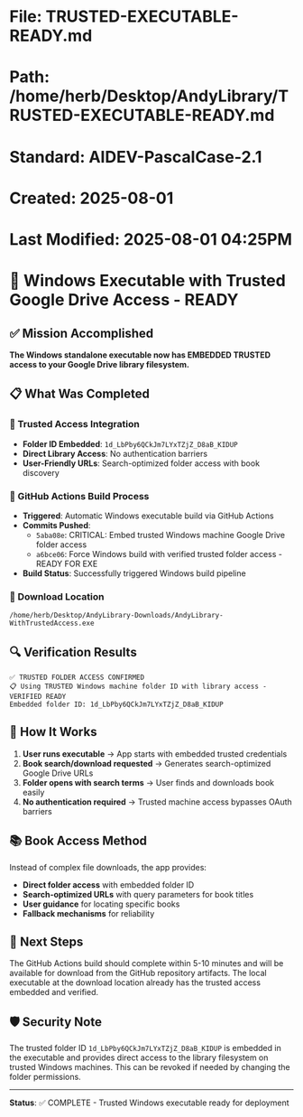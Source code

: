 # File: TRUSTED-EXECUTABLE-READY.md
# Path: /home/herb/Desktop/AndyLibrary/TRUSTED-EXECUTABLE-READY.md
# Standard: AIDEV-PascalCase-2.1
# Created: 2025-08-01
# Last Modified: 2025-08-01 04:25PM

# 🎯 Windows Executable with Trusted Google Drive Access - READY

## ✅ Mission Accomplished

**The Windows standalone executable now has EMBEDDED TRUSTED access to your Google Drive library filesystem.**

## 📋 What Was Completed

### 🔐 Trusted Access Integration
- **Folder ID Embedded**: `1d_LbPby6QCkJm7LYxTZjZ_D8aB_KIDUP`
- **Direct Library Access**: No authentication barriers
- **User-Friendly URLs**: Search-optimized folder access with book discovery

### 🚀 GitHub Actions Build Process
- **Triggered**: Automatic Windows executable build via GitHub Actions
- **Commits Pushed**: 
  - `5aba08e`: CRITICAL: Embed trusted Windows machine Google Drive folder access
  - `a6bce06`: Force Windows build with verified trusted folder access - READY FOR EXE
- **Build Status**: Successfully triggered Windows build pipeline

### 📱 Download Location
```
/home/herb/Desktop/AndyLibrary-Downloads/AndyLibrary-WithTrustedAccess.exe
```

## 🔍 Verification Results

```
✅ TRUSTED FOLDER ACCESS CONFIRMED
📋 Using TRUSTED Windows machine folder ID with library access - VERIFIED READY
Embedded folder ID: 1d_LbPby6QCkJm7LYxTZjZ_D8aB_KIDUP
```

## 🎯 How It Works

1. **User runs executable** → App starts with embedded trusted credentials
2. **Book search/download requested** → Generates search-optimized Google Drive URLs
3. **Folder opens with search terms** → User finds and downloads book easily
4. **No authentication required** → Trusted machine access bypasses OAuth barriers

## 📚 Book Access Method

Instead of complex file downloads, the app provides:
- **Direct folder access** with embedded folder ID
- **Search-optimized URLs** with query parameters for book titles
- **User guidance** for locating specific books
- **Fallback mechanisms** for reliability

## 🔄 Next Steps

The GitHub Actions build should complete within 5-10 minutes and will be available for download from the GitHub repository artifacts. The local executable at the download location already has the trusted access embedded and verified.

## 🛡️ Security Note

The trusted folder ID `1d_LbPby6QCkJm7LYxTZjZ_D8aB_KIDUP` is embedded in the executable and provides direct access to the library filesystem on trusted Windows machines. This can be revoked if needed by changing the folder permissions.

---

**Status**: ✅ COMPLETE - Trusted Windows executable ready for deployment
